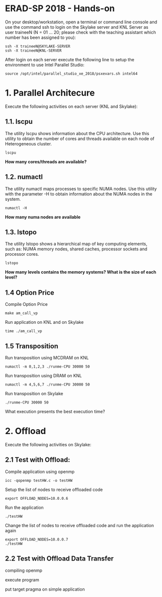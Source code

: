 # ERAD-SP 2018 - Hands-on

On your desktop/workstation, open a terminal or command line console and use the command ssh to login on the Skylake server and KNL Server as user traineeN (N = 01 … 20; please check with the teaching assistant which number has been assigned to you): 
 
```
ssh -X traineeN@SKYLAKE-SERVER 
ssh -X traineeN@KNL-SERVER 
```

After login on each server execute the following line to setup the environment to use Intel Parallel Studio:
```
source /opt/intel/parallel_studio_xe_2018/psxevars.sh intel64
```

# 1. Parallel Architecure 

Execute the following activities on each server (KNL and Skylake):

## 1.1. lscpu

The utility lscpu shows information about the CPU architecture. Use this utility to obtain the number of cores and threads available on each node of Heterogeneous cluster. 
 
```
lscpu 
```

**How many cores/threads are available?**

## 1.2. numactl 

The utility numactl maps processes to specific NUMA nodes. Use this utility with the parameter -H to obtain information about the NUMA nodes in the system. 
 
```
numactl -H 
```
**How many numa nodes are available**
 
## 1.3. lstopo 

The utility lstopo shows a hierarchical map of key computing elements, such as: NUMA memory nodes, shared caches, processor sockets and processor cores.

```
lstopo
```

**How many levels contains the memory systems? What is the size of each level?**

## 1.4 Option Price

Compile Option Price 
```
make am_call_vp
```

Run application on KNL and on Skylake
```
time ./am_call_vp 
```

## 1.5 Transposition

Run transposition using MCDRAM on KNL

```
numactl -m 0,1,2,3 ./runme-CPU 30000 50
```

Run transposition using DRAM on KNL
```
numactl -m 4,5,6,7 ./runme-CPU 30000 50
```

Run transposition on Skylake
```
./runme-CPU 30000 50
```

What execution presents the best execution time?

# 2. Offload

Execute the following activities on Skylake:

## 2.1 Test with Offload:

Compile application using openmp

```
icc -qopenmp testHW.c -o testHW
```

Setup the list of nodes to receive offloaded code

```
export OFFLOAD_NODES=10.0.0.6
```

Run the application

```
./testHW 
```

Change the list of nodes to receive offloaded code and run the application again

```
export OFFLOAD_NODES=10.0.0.7
./testHW 
```

## 2.2 Test with Offload Data Transfer

compiling openmp

execute program

put target pragma on simple application

